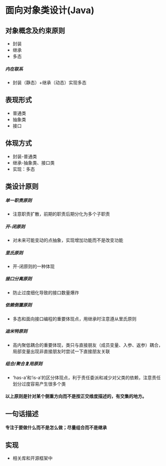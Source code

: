 # 面向对象类设计(Java)
## 对象概念及约束原则
- 封装
- 继承
- 多态
##### 内在联系
 - 封装（静态）+继承（动态）实现多态
## 表现形式
- 普通类
- 抽象类
- 接口
## 体现方式
- 封装-普通类
- 继承-抽象类、接口类
- 实现：多态
## 类设计原则
##### 单一职责原则
- 注意职责扩散，前期的职责后期分化为多个子职责
##### 开-闭原则
- 对未来可能变动的点抽象，实现增加功能而不是改变功能
##### 里氏原则
- 开-闭原则的一种体现
##### 接口分离原则
- 防止过度细化导致的接口数量爆炸
##### 依赖倒置原则
- 多态和面向接口编程的重要体现点，用继承时注意遵从里氏原则
##### 迪米特原则
- 高内聚低耦合的重要体现，类只与直接朋友（成员变量、入参、返参）耦合，局部变量出现非直接朋友时尝试一下直接朋友关联
##### 组合/聚合复用原则
- ‘has-a’和‘is-a’的区分体现点，利于责任委派和减少对父类的依赖，注意责任划分过度容易产生很多个类
#### 以上原则是针对某个侧重方向而不是按正交维度描述的，有交集的地方。
## 一句话描述
#### 专注于要做什么而不是怎么做；尽量组合而不是继承
## 实现
- 相关库和开源框架中